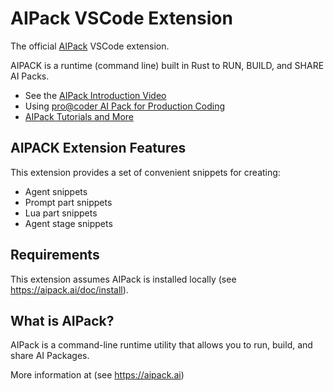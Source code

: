 
# AIPack VSCode Extension

The official [AIPack](https://aipack.ai) VSCode extension.

AIPACK is a runtime (command line) built in Rust to RUN, BUILD, and SHARE AI Packs.

- See the [AIPack Introduction Video](https://news.aipack.ai/p/aipack-introduction)
- Using [pro@coder AI Pack for Production Coding](https://news.aipack.ai/p/production-coding-example-with-procoder)
- [AIPack Tutorials and More](https://news.aipack.ai/archive)

## AIPACK Extension Features

This extension provides a set of convenient snippets for creating:

- Agent snippets
- Prompt part snippets
- Lua part snippets
- Agent stage snippets

## Requirements

This extension assumes AIPack is installed locally (see https://aipack.ai/doc/install).

## What is AIPack?

AIPack is a command-line runtime utility that allows you to run, build, and share AI Packages.

More information at (see https://aipack.ai)